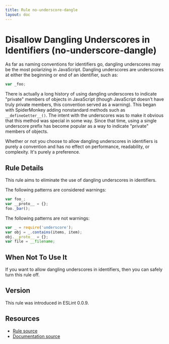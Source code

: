 ```yaml
---
title: Rule no-underscore-dangle
layout: doc
---
```

<!-- Note: No pull requests accepted for this file. See README.md in the root directory for details. -->
# Disallow Dangling Underscores in Identifiers (no-underscore-dangle)

As far as naming conventions for identifiers go, dangling underscores may be the most polarizing in JavaScript. Dangling underscores are underscores at either the beginning or end of an identifier, such as:

```js
var _foo;
```

There is actually a long history of using dangling underscores to indicate "private" members of objects in JavaScript (though JavaScript doesn't have truly private members, this convention served as a warning). This began with SpiderMonkey adding nonstandard methods such as `__defineGetter__()`. The intent with the underscores was to make it obvious that this method was special in some way. Since that time, using a single underscore prefix has become popular as a way to indicate "private" members of objects.

Whether or not you choose to allow dangling underscores in identifiers is purely a convention and has no effect on performance, readability, or complexity. It's purely a preference.

## Rule Details

This rule aims to eliminate the use of dangling underscores in identifiers.

The following patterns are considered warnings:

```js
var foo_;
var __proto__ = {};
foo._bar();
```

The following patterns are not warnings:

```js
var _ = require('underscore');
var obj = _.contains(items, item);
obj.__proto__ = {};
var file = __filename;
```

## When Not To Use It

If you want to allow dangling underscores in identifiers, then you can safely turn this rule off.


## Version

This rule was introduced in ESLint 0.0.9.

## Resources

* [Rule source](https://github.com/eslint/eslint/tree/master/lib/rules/no-underscore-dangle.js)
* [Documentation source](https://github.com/eslint/eslint/tree/master/docs/rules/no-underscore-dangle.md)
